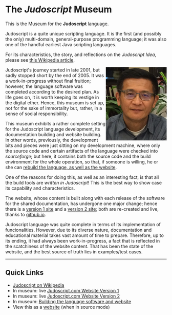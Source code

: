 # The _Judoscript_ Museum
This is the Museum for the **Judoscript** language.

Judoscript is a quite unique scripting language. It is the first (and possibly the only) multi-domain, general-purpose programming language; it was also one of the handful earliest Java scripting languages.

For its characteristics, the story, and reflections on the <i>Judoscript Idea</i>, please see [this Wikipedia article](https://en.wikipedia.org/wiki/Judoscript).

<img src="JianboHuang-small.png" align="right" border="0">Judoscript's journey started in late 2001, but sadly stopped short by the end of 2005. It was a work-in-progress without final fruition; however, the language software was completed according to the desired plan. As life goes on, it is worth keeping its vestige in the digital ether. Hence, this museum is set up, not for the sake of immortality but, rather, in a sense of social responsibility.

This museum exhibits a rather complete setting for the Judoscript language development, its documentation building and website building. In other words, previously, the development bits and pieces were just sitting on my development machine, where only the source code and certain artifacts of the language were checked into _sourceforge_; but here, it contains both the source code and the build environment for the whole operation, so that, if someone is willing, he or she can [rebuild the language, as well as the website](https://metaprgmr.github.io/Judoscript/website/).

One of the reasons for doing this, as well as an interesting fact, is that all the build tools are _written in Judoscript_! This is the best way to show case its capability and characteristics.

The website, whose content is built along with each release of the software for the shared documentation, has undergone one major change; hence there is a [version 1 site](https://metaprgmr.github.io/Judoscript/website/judoscript.com-v1/) and a [version 2 site](https://metaprgmr.github.io/Judoscript/website/judoscript.com-v2/); both are re-created and live, thanks to <u>github.io</u>.

Judoscript language was quite complete in terms of its implementation of funcionalities. However, due to its diverse nature, documentation and educational material takes vast amount of time to prepare. Therefore, up to its ending, it had always been work-in-progress, a fact that is reflected in the scatchiness of the website content. That has been the state of the website, and the best source of truth lies in examples/test cases.


-----------
## Quick Links
* [Judoscript on Wikipedia](https://en.wikipedia.org/wiki/Judoscript)
* In museum: live [Judoscript.com Website Version 1](https://metaprgmr.github.io/Judoscript/website/judoscript.com-v1/)
* In museum: live [Judoscript.com Website Version 2](https://metaprgmr.github.io/Judoscript/website/judoscript.com-v2/)
* In museum: [Building the language software and website](https://metaprgmr.github.io/Judoscript/website/)
* View this as a [website](https://metaprgmr.github.io/Judoscript/) (when in source mode)


